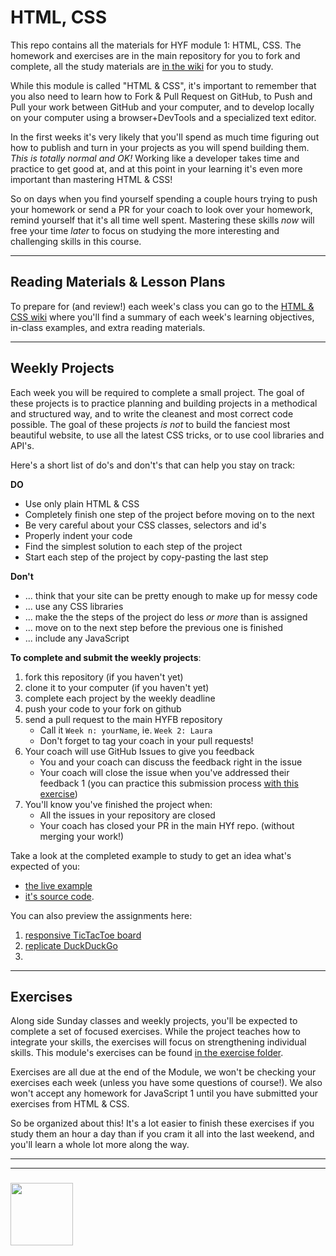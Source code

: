 # HTML, CSS

This repo contains all the materials for HYF module 1: HTML, CSS.  The homework and exercises are in the main repository for you to fork and complete, all the study materials are [in the wiki](https://github.com/be-hacking-hyf/HTML-CSS-GitHub/wiki) for you to study.

While this module is called "HTML & CSS", it's important to remember that you also need to learn how to Fork & Pull Request on GitHub, to Push and Pull your work between GitHub and your computer, and to develop locally on your computer using a browser+DevTools and a specialized text editor.

In the first weeks it's very likely that you'll spend as much time figuring out how to publish and turn in your projects as you will spend building them.  _This is totally normal and OK!_  Working like a developer takes time and practice to get good at, and at this point in your learning it's even more important than mastering HTML & CSS!

So on days when you find yourself spending a couple hours trying to push your homework or send a PR for your coach to look over your homework, remind yourself that it's all time well spent. Mastering these skills _now_ will free your time _later_ to focus on studying the more interesting and challenging skills in this course.

---

## Reading Materials & Lesson Plans

To prepare for (and review!) each week's class you can go to the [HTML & CSS wiki](https://github.com/be-hacking-hyf/HTML-CSS-GitHub/wiki) where you'll find a summary of each week's learning objectives, in-class examples, and extra reading materials.

---

## Weekly Projects

Each week you will be required to complete a small project.  The goal of these projects is to practice planning and building projects in a methodical and structured way, and to write the cleanest and most correct code possible.  The goal of these projects _is not_ to build the fanciest most beautiful website, to use all the latest CSS tricks, or to use cool libraries and API's.

Here's a short list of do's and don't's that can help you stay on track:

__DO__
* Use only plain HTML & CSS
* Completely finish one step of the project before moving on to the next
* Be very careful about your CSS classes, selectors and id's
* Properly indent your code
* Find the simplest solution to each step of the project
* Start each step of the project by copy-pasting the last step

__Don't__
* ... think that your site can be pretty enough to make up for messy code
* ... use any CSS libraries
* ... make the the steps of the project do less _or more_ than is assigned
* ... move on to the next step before the previous one is finished
* ... include any JavaScript

__To complete and submit the weekly projects__:
1. fork this repository (if you haven't yet)
1. clone it to your computer (if you haven't yet)
1. complete each project by the weekly deadline
1. push your code to your fork on github
1. send a pull request to the main HYFB repository
    * Call it ```Week n: yourName```, ie. ```Week 2: Laura```
    * Don't forget to tag your coach in your pull requests!
1. Your coach will use GitHub Issues to give you feedback
    * You and your coach can discuss the feedback right in the issue
    * Your coach will close the issue when you've addressed their feedback
1 (you can practice this submission process [with this exercise](https://github.com/HackYourFutureBelgium/git-github-practice/wiki/Pull-Requesting))
1. You'll know you've finished the project when:
    * All the issues in your repository are closed
    * Your coach has closed your PR in the main HYf repo. (without merging your work!)

Take a look at the completed example to study to get an idea what's expected of you:
* [the live example](https://be-hacking-hyf.github.io/HTML-CSS-GitHub/example-project-feedback-form/)
* [it's source code](https://github.com/be-hacking-hyf/HTML-CSS-GitHub/tree/master/example-project-feedback-form).

You can also preview the assignments here:
1. [responsive TicTacToe board](./week-1-project)
1. [replicate DuckDuckGo](./week-2-project)
1. [](./week-3-project)


---

## Exercises

Along side Sunday classes and weekly projects, you'll be expected to complete a set of focused exercises. While the project teaches how to integrate your skills, the exercises will focus on strengthening individual skills.  This module's exercises can be found [in the exercise folder](./module-exercises).

Exercises are all due at the end of the Module, we won't be checking your exercises each week (unless you have some questions of course!).  We also won't accept any homework for JavaScript 1 until you have submitted your exercises from HTML & CSS.

So be organized about this!  It's a lot easier to finish these exercises if you study them an hour a day than if you cram it all into the last weekend, and you'll learn a whole lot more along the way.


___
___
### <a href="https://hackyourfuture.be" target="_blank"><img src="https://user-images.githubusercontent.com/18554853/63941625-4c7c3d00-ca6c-11e9-9a76-8d5e3632fe70.jpg" width="100" height="100"></img></a>
